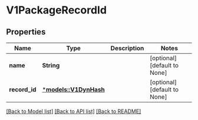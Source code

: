 # V1PackageRecordId

## Properties
Name | Type | Description | Notes
------------ | ------------- | ------------- | -------------
**name** | **String** |  | [optional] [default to None]
**record_id** | [***models::V1DynHash**](v1DynHash.md) |  | [optional] [default to None]

[[Back to Model list]](../README.md#documentation-for-models) [[Back to API list]](../README.md#documentation-for-api-endpoints) [[Back to README]](../README.md)


